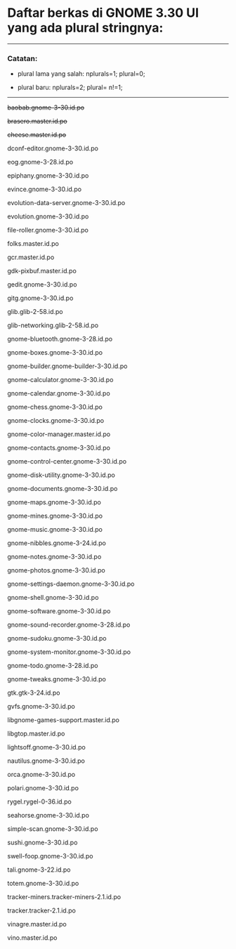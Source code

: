 # Daftar berkas di GNOME 3.30 UI yang ada plural stringnya:

___
### Catatan:

* plural lama yang salah: nplurals=1; plural=0;

* plural baru: nplurals=2; plural= n!=1;

___

~~baobab.gnome-3-30.id.po~~

~~brasero.master.id.po~~

~~cheese.master.id.po~~

dconf-editor.gnome-3-30.id.po

eog.gnome-3-28.id.po

epiphany.gnome-3-30.id.po

evince.gnome-3-30.id.po

evolution-data-server.gnome-3-30.id.po

evolution.gnome-3-30.id.po

file-roller.gnome-3-30.id.po

folks.master.id.po

gcr.master.id.po

gdk-pixbuf.master.id.po

gedit.gnome-3-30.id.po

gitg.gnome-3-30.id.po

glib.glib-2-58.id.po

glib-networking.glib-2-58.id.po

gnome-bluetooth.gnome-3-28.id.po

gnome-boxes.gnome-3-30.id.po

gnome-builder.gnome-builder-3-30.id.po

gnome-calculator.gnome-3-30.id.po

gnome-calendar.gnome-3-30.id.po

gnome-chess.gnome-3-30.id.po

gnome-clocks.gnome-3-30.id.po

gnome-color-manager.master.id.po

gnome-contacts.gnome-3-30.id.po

gnome-control-center.gnome-3-30.id.po

gnome-disk-utility.gnome-3-30.id.po

gnome-documents.gnome-3-30.id.po

gnome-maps.gnome-3-30.id.po

gnome-mines.gnome-3-30.id.po

gnome-music.gnome-3-30.id.po

gnome-nibbles.gnome-3-24.id.po

gnome-notes.gnome-3-30.id.po

gnome-photos.gnome-3-30.id.po

gnome-settings-daemon.gnome-3-30.id.po

gnome-shell.gnome-3-30.id.po

gnome-software.gnome-3-30.id.po

gnome-sound-recorder.gnome-3-28.id.po

gnome-sudoku.gnome-3-30.id.po

gnome-system-monitor.gnome-3-30.id.po

gnome-todo.gnome-3-28.id.po

gnome-tweaks.gnome-3-30.id.po

gtk.gtk-3-24.id.po

gvfs.gnome-3-30.id.po

libgnome-games-support.master.id.po

libgtop.master.id.po

lightsoff.gnome-3-30.id.po

nautilus.gnome-3-30.id.po

orca.gnome-3-30.id.po

polari.gnome-3-30.id.po

rygel.rygel-0-36.id.po

seahorse.gnome-3-30.id.po

simple-scan.gnome-3-30.id.po

sushi.gnome-3-30.id.po

swell-foop.gnome-3-30.id.po

tali.gnome-3-22.id.po

totem.gnome-3-30.id.po

tracker-miners.tracker-miners-2.1.id.po

tracker.tracker-2.1.id.po

vinagre.master.id.po

vino.master.id.po